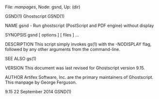 File: *manpages*,  Node: gsnd,  Up: (dir)

GSND(1)                           Ghostscript                          GSND(1)



NAME
       gsnd - Run ghostscript (PostScript and PDF engine) without display

SYNOPSIS
       gsnd [ options ] [ files ] ...

DESCRIPTION
       This  script simply invokes gs(1) with the -NODISPLAY flag, followed by
       any other arguments from the command-line.

SEE ALSO
       gs(1)

VERSION
       This document was last revised for Ghostscript version 9.15.

AUTHOR
       Artifex Software, Inc. are  the  primary  maintainers  of  Ghostscript.
       This manpage by George Ferguson.



9.15                           22 September 2014                       GSND(1)
